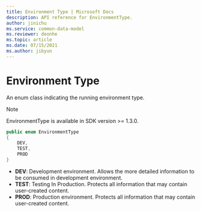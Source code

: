 ```yaml
---
title: Environment Type | Microsoft Docs
description: API reference for EnvironmentType.
author: jinichu
ms.service: common-data-model
ms.reviewer: deonhe 
ms.topic: article
ms.date: 07/15/2021
ms.author: jibyun
---
```


# Environment Type

An enum class indicating the running environment type.

> [!NOTE]
> EnvironmentType is available in SDK version >= 1.3.0.

```csharp
public enum EnvironmentType
{
    DEV,
    TEST,
    PROD
}
```


* **DEV**: Development environment. Allows the more detailed information to be consumed in development environment.
* **TEST**: Testing In Production. Protects all information that may contain user-created content.
* **PROD**: Production environment. Protects all information that may contain user-created content.
